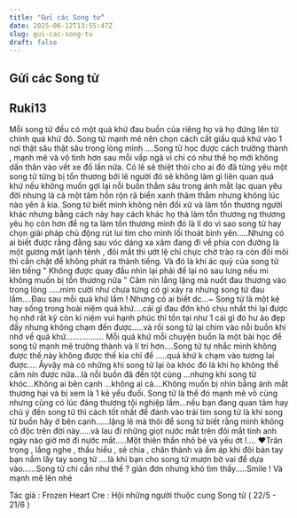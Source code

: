 ```yaml
---
title: "Gửi các Song tử"
date: 2025-06-12T13:55:47Z
slug: gui-cac-song-tu
draft: false
---
```


## Gửi các Song tử

## Ruki13

Mỗi song tử đều có một quá khứ đau buồn của riêng họ và họ đứng lên từ chính quá khứ đó. ​Song tử mạnh mẽ nên chọn cách cất giấu quá khứ vào 1 nơi thật sâu thật sâu trong lòng mình ....​Song tử học được cách trưởng thành , mạnh mẽ và vô tình hơn sau mỗi vấp ngã vì chỉ có như thế họ mới không dấn thân vào vết xe đổ lần nữa. Có lẽ sẽ thiệt thòi cho ai đó đã từng yêu một song tử từng bị tổn thương bởi lẽ người đó sẽ không làm gì liên quan quá khứ nếu không ​muốn gợi lại nỗi buồn thẳm sâu trong ánh mắt lạc quan yêu đời nhưng là cả một tâm hồn rộn rã biển xanh thăm thẳm nhưng không lúc nào yên ả kia.
Song tử biết mình không nên đối xử và làm tổn thương người khác nhưng bằng cách này hay cách khác họ thà làm tổn thương ng thương yêu họ còn hơn để ng ta làm tổn thương mình đó là lí do vì sao song tử hay chọn giải pháp chủ động rút lui tìm cho mình lối thoát bình yên.....Nhưng có ai biết được rằng đằng sau vóc dáng xa xăm đang đi về phía con đường là một gương mặt lạnh tênh , đôi mắt thì ướt lệ chỉ chực chờ trào ra còn đôi môi thì cắn chặt để không phát ra thành tiếng. Và đó là khi ác quỷ của song tử lên tiếng " Không được quay đầu nhìn lại phải để lại nó sau lưng nếu mi không muốn bị tổn thương nữa "
Câm nín lẳng lặng mà nuốt đau thương vào trong lòng .....mỉm cười như chưa từng có gì xảy ra nhưng song tử đau lắm....Đau sau mỗi quá khứ lắm !
Nhưng có ai biết dc...~
Song tử là một kẻ hay sống trong hoài niệm quá khứ....cái gì đau đớn khó chịu nhất thì lại được họ nhớ rất kỹ còn kỉ niệm vui hạnh phúc thì tồn tại như 1 cái gì đó hư ảo đẹp đấy nhưng không chạm đến được.....và rồi song tử lại chìm vào nỗi buồn khi nhớ về quá khứ.................
Mỗi quá khứ mỗi chuyện buồn là một bài học để song tử mạnh mẽ trưởng thành và lí trí hơn....Song tử tự nhắc mình không được thế này không được thế kia chỉ để .....quá khứ k chạm vào tương lai được....
Ấyvậy mà có những khi song tử lại òa khóc đó là khi họ không thể câm nín được nữa...là nỗi buồn đã đến tột cùng ...nhưng khi song tử khóc...Không ai bên cạnh ...không ai cả....Không muốn bị nhìn bằng ánh mắt thương hại và bị xem là 1 kẻ yếu đuối.
Song tử là thế đó mạnh mẽ vô cùng nhưng cũng có lúc đáng thương tội nghiệp lắm...nếu bạn đang quan tâm hay chú ý đến song tử thì cách tốt nhất để đánh vào trái tim song tử là khi song tử buồn hãy ở bên cạnh......lặng lẽ mà thôi để song tử biết rằng mình không cô độc trên đời này.....và lau đi những giọt nước mắt trên đôi mắt tinh anh ngày nào giờ mờ đi nước mắt.....Một thiên thần nhỏ bé và yếu ớt !....
♥Trân trọng , lắng nghe , thấu hiểu , sẻ chia , chân thành và ấm áp khi đôi bàn tay bạn nắm lấy tay song tử ....là khi bạn cho song tử mượn bờ vai để dựa vào......Song tử chỉ cần như thế ? giản đơn nhưng khó tìm thấy.....Smile ! Và mạnh mẽ lên nhé 

Tác giả : Frozen Heart                                                                                                                                                                                                                                         Cre : Hội những người thuộc cung Song tử ( 22/5 - 21/6 )​